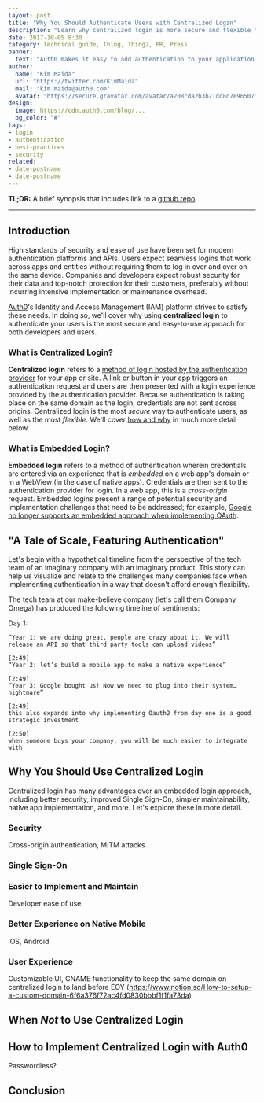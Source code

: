 ```yaml
---
layout: post
title: "Why You Should Authenticate Users with Centralized Login"
description: "Learn why centralized login is more secure and flexible than embedded login."
date: 2017-10-05 8:30
category: Technical guide, Thing, Thing2, PR, Press
banner:
  text: "Auth0 makes it easy to add authentication to your application."
author:
  name: "Kim Maida"
  url: "https://twitter.com/KimMaida"
  mail: "kim.maida@auth0.com"
  avatar: "https://secure.gravatar.com/avatar/a208cda2b3b21dc8d7896507f5ff60fc"
design:
  image: https://cdn.auth0.com/blog/...
  bg_color: "#"
tags:
- login
- authentication
- best-practices
- security
related:
- date-postname
- date-postname
---
```


**TL;DR:** A brief synopsis that includes link to a [github repo](http://www.github.com/).

---

## Introduction

High standards of security and ease of use have been set for modern authentication platforms and APIs. Users expect seamless logins that work across apps and entities without requiring them to log in over and over on the same device. Companies and developers expect robust security for their data and top-notch protection for their customers, preferably without incurring intensive implementation or maintenance overhead.

[Auth0](https://auth0.com)'s Identity and Access Management (IAM) platform strives to satisfy these needs. In doing so, we'll cover why using **centralized login** to authenticate your users is the most secure and easy-to-use approach for both developers and users.

### What is Centralized Login?

**Centralized login** refers to a [method of login hosted by the authentication provider](https://auth0.com/docs/hosted-pages/login) for your app or site. A link or button in your app triggers an authentication request and users are then presented with a login experience provided by the authentication provider. Because authentication is taking place on the same domain as the login, credentials are not sent across origins. Centralized login is the most _secure_ way to authenticate users, as well as the most _flexible_. We'll cover <a href="#why-use-centralized-login" target="_self">how and why</a> in much more detail below.

### What is Embedded Login?

**Embedded login** refers to a method of authentication wherein credentials are entered via an experience that is _embedded_ on a web app's domain or in a WebView (in the case of native apps). Credentials are then sent to the authentication provider for login. In a web app, this is a _cross-origin_ request. Embedded logins present a range of potential security and implementation challenges that need to be addressed; for example, [Google no longer supports an embedded approach when implementing OAuth](https://developers.googleblog.com/2016/08/modernizing-oauth-interactions-in-native-apps.html).

## "A Tale of Scale, Featuring Authentication"

Let's begin with a hypothetical timeline from the perspective of the tech team of an imaginary company with an imaginary product. This story can help us visualize and relate to the challenges many companies face when implementing authentication in a way that doesn't afford enough flexibility.

The tech team at our make-believe company (let's call them Company Omega) has produced the following timeline of sentiments:

Day 1: 

```
“Year 1: we are doing great, people are crazy about it. We will release an API so that third party tools can upload videos”

[2:49] 
“Year 2: let’s build a mobile app to make a native experience”

[2:49] 
“Year 3: Google bought us! Now we need to plug into their system… nightmare”

[2:49] 
this also expands into why implementing Oauth2 from day one is a good strategic investment

[2:50] 
when someone buys your company, you will be much easier to integrate with
```

## <span id="why-use-centralized-login"></span>Why You Should Use Centralized Login

Centralized login has many advantages over an embedded login approach, including better security, improved Single Sign-On, simpler maintainability, native app implementation, and more. Let's explore these in more detail. 

### Security

Cross-origin authentication, MITM attacks

### Single Sign-On

### Easier to Implement and Maintain

Developer ease of use

### Better Experience on Native Mobile

iOS, Android

### User Experience

Customizable UI, CNAME functionality to keep the same domain on centralized login to land before EOY (https://www.notion.so/How-to-setup-a-custom-domain-6f6a376f72ac4fd0830bbbf1f1fa73da)

## When _Not_ to Use Centralized Login

## How to Implement Centralized Login with Auth0

Passwordless?

## Conclusion